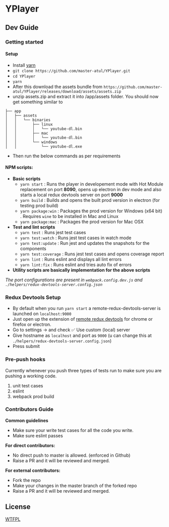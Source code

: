 # YPlayer

## Dev Guide
### Getting started
#### Setup
- Install [yarn](https://yarnpkg.com/en/docs/install)
- `git clone https://github.com/master-atul/YPlayer.git`
- `cd YPlayer`
- `yarn`
- After this download the assets bundle from `https://github.com/master-atul/YPlayer/releases/download/assets/assets.zip`
- unzip assets.zip and extract it into /app/assets folder.
You should now get something similar to
```
├── app
│   ├── assets
│   │   └── binaries
│   │       ├── linux
│   │       │   └── youtube-dl.bin
│   │       ├── mac
│   │       │   └── youtube-dl.bin
│   │       └── windows
│   │           └── youtube-dl.exe
```
- Then run the below commands as per requirements

#### NPM scripts:
- **Basic scripts**
  - `yarn start` : Runs the player in developement mode with Hot Module replacement on port **8090**, opens up electron in dev mode and also starts a local redux devtools server on port **9000**
  - `yarn build` : Builds and opens the built prod version in electron (for testing prod build)
  - `yarn package:win` : Packages the prod version for Windows (x64 bit) . Requires `wine` to be installed in Mac and Linux
  - `yarn package:mac` : Packages the prod version for Mac OSX
- **Test and lint scripts**
  - `yarn test` : Runs jest test cases
  - `yarn test:watch` : Runs jest test cases in watch mode
  - `yarn test:update` : Run jest and updates the snapshots for the components
  - `yarn test:coverage` : Runs jest test cases and opens coverage report
  - `yarn lint` : Runs eslint and displays all lint errors
  - `yarn lint:fix` : Runs eslint and tries auto fix of errors
- **Utility scripts are basically implementation for the above scripts**

*The port configurations are present in `webpack.config.dev.js` and `./helpers/redux-devtools-server.config.json`*

### Redux Devtools Setup
- By default when you run `yarn start` a remote-redux-devtools-server is launched on `localhost:9000`
- Just open up the extension of [remote redux devtools](https://github.com/zalmoxisus/redux-devtools-extension) for chrome or firefox or electron.
- Go to settings -> and check ✅ Use custom (local) server
- Give hostname as `localhost` and port as `9000` (u can change this at `./helpers/redux-devtools-server.config.json`)
- Press submit

### Pre-push hooks
Currently whenever you push three types of tests run to make sure you are pushing a working code.
1. unit test cases
2. eslint
3. webpack prod build


### Contributors Guide
**Common guidelines**
- Make sure your write test cases for all the code you write.
- Make sure eslint passes

**For direct contributors:**
 - No direct push to master is allowed. (enforced in Github)
 - Raise a PR and it will be reviewed and merged.

**For external contributors:**
 - Fork the repo
 - Make your changes in the master branch of the forked repo
 - Raise a PR and it will be reviewed and merged.

## License

[WTFPL](LICENSE.md)
